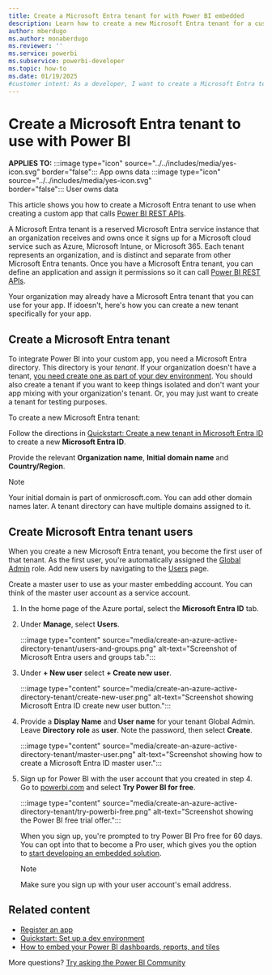 ```yaml
---
title: Create a Microsoft Entra tenant for with Power BI embedded 
description: Learn how to create a new Microsoft Entra tenant for a custom embedded analytics application that calls Power BI REST APIs.
author: mberdugo
ms.author: monaberdugo
ms.reviewer: ''
ms.service: powerbi
ms.subservice: powerbi-developer
ms.topic: how-to
ms.date: 01/19/2025
#customer intent: As a developer, I want to create a Microsoft Entra tenant so that I can create a custom app that calls Power BI REST APIs.
---
```


# Create a Microsoft Entra tenant to use with Power BI

**APPLIES TO:** :::image type="icon" source="../../includes/media/yes-icon.svg" border="false":::&nbsp;App&nbsp;owns&nbsp;data :::image type="icon" source="../../includes/media/yes-icon.svg" border="false":::&nbsp;User&nbsp;owns&nbsp;data

This article shows you how to create a Microsoft Entra tenant to use when creating a custom app that calls [Power BI REST APIs](/rest/api/power-bi/).

A Microsoft Entra tenant is a reserved Microsoft Entra service instance that an organization receives and owns once it signs up for a Microsoft cloud service such as Azure, Microsoft Intune, or Microsoft 365. Each tenant represents an organization, and is distinct and separate from other Microsoft Entra tenants. Once you have a Microsoft Entra tenant, you can define an application and assign it permissions so it can call [Power BI REST APIs](/rest/api/power-bi/).

Your organization may already have a Microsoft Entra tenant that you can use for your app. If idoesn't, here's how you can create a new tenant specifically for your app.

<a name='create-an-azure-active-directory-tenant'></a>

## Create a Microsoft Entra tenant

To integrate Power BI into your custom app, you need a Microsoft Entra directory. This directory is your *tenant*. If your organization doesn't have a tenant, [you need create one as part of your dev environment](/azure/active-directory/develop/active-directory-howto-tenant). You should also create a tenant if you want to keep things isolated and don't want your app mixing with your organization's tenant. Or, you may just want to create a tenant for testing purposes.

To create a new Microsoft Entra tenant:

Follow the directions in [Quickstart: Create a new tenant in Microsoft Entra ID](/azure/active-directory/fundamentals/active-directory-access-create-new-tenant) to create a new **Microsoft Entra ID**.

Provide the relevant **Organization name**, **Initial domain name** and **Country/Region**.

   > [!NOTE]
   > Your initial domain is part of onmicrosoft.com. You can add other domain names later. A tenant directory can have multiple domains assigned to it.

<a name='create-azure-active-directory-tenant-users'></a>

## Create Microsoft Entra tenant users

When you create a new Microsoft Entra tenant, you become the first user of that tenant. As the first user, you're automatically assigned the [Global Admin](/azure/active-directory/roles/permissions-reference#global-administrator) role. Add new users by navigating to the [Users](https://portal.azure.com/#blade/Microsoft_AAD_IAM/UsersManagementMenuBlade/MsGraphUsers) page.

Create a master user to use as your master embedding account. You can think of the master user account as a service account.

1. In the home page of the Azure portal, select the **Microsoft Entra ID** tab.

2. Under **Manage**, select **Users**.

    :::image type="content" source="media/create-an-azure-active-directory-tenant/users-and-groups.png" alt-text="Screenshot of Microsoft Entra users and groups tab.":::

3. Under **+ New user** select **+ Create new user**.

    :::image type="content" source="media/create-an-azure-active-directory-tenant/create-new-user.png" alt-text="Screenshot showing Microsoft Entra ID create new user button.":::

4. Provide a **Display Name** and **User name** for your tenant Global Admin. Leave **Directory role** as **user**. Note the password, then select **Create**.

    :::image type="content" source="media/create-an-azure-active-directory-tenant/master-user.png" alt-text="Screenshot showing how to create a Microsoft Entra ID master user.":::

5. Sign up for Power BI with the user account that you created in step 4. Go to [powerbi.com](https://powerbi.microsoft.com/getting-started-with-power-bi/) and select **Try Power BI for free**.

    :::image type="content" source="media/create-an-azure-active-directory-tenant/try-powerbi-free.png" alt-text="Screenshot showing the Power BI free trial offer.":::

    When you sign up, you're prompted to try Power BI Pro free for 60 days. You can opt into that to become a Pro user, which gives you the option to [start developing an embedded solution](embed-sample-for-customers.md).

   > [!NOTE]
   > Make sure you sign up with your user account's email address.

## Related content

* [Register an app](register-app.md)
* [Quickstart: Set up a dev environment](/azure/active-directory/develop/active-directory-howto-tenant)
* [How to embed your Power BI dashboards, reports, and tiles](embed-sample-for-customers.md)

More questions? [Try asking the Power BI Community](https://community.powerbi.com/)
